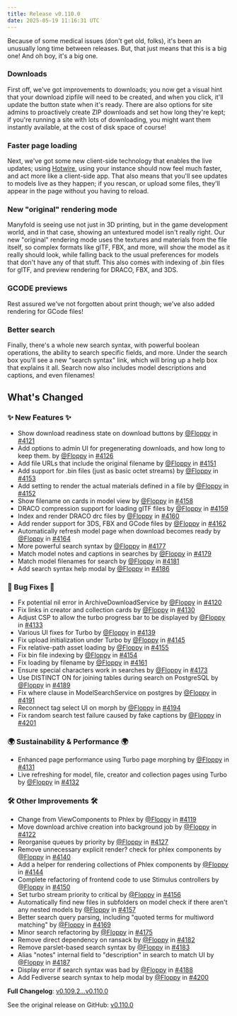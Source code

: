 ```yaml
---
title: Release v0.110.0
date: 2025-05-19 11:16:31 UTC
---
```

Because of some medical issues (don't get old, folks), it's been an unusually long time between releases. But, that just means that this is a big one! And oh boy, it's a big one.

### Downloads

First off, we've got improvements to downloads; you now get a visual hint that your download zipfile will need to be created, and when you click, it'll update the button state when it's ready. There are also options for site admins to proactively create ZIP downloads and set how long they're kept; if you're running a site with lots of downloading, you might want them instantly available, at the cost of disk space of course!

### Faster page loading

Next, we've got some new client-side technology that enables the live updates; using [Hotwire](https://hotwired.dev), using your instance should now feel much faster, and act more like a client-side app. That also means that you'll see updates to models live as they happen; if you rescan, or upload some files, they'll appear in the page without you having to reload.

### New "original" rendering mode

Manyfold is seeing use not just in 3D printing, but in the game development world, and in that case, showing an untextured model isn't really right. Our new "original" rendering mode uses the textures and materials from the file itself, so complex formats like glTF, FBX, and more, will show the model as it really should look, while falling back to the usual preferences for models that don't have any of that stuff. This also comes with indexing of .bin files for glTF, and preview rendering for DRACO, FBX, and 3DS.

### GCODE previews

Rest assured we've not forgotten about print though; we've also added rendering for GCode files!

### Better search

Finally, there's a whole new search syntax, with powerful boolean operations, the ability to search specific fields, and more. Under the search box you'll see a new "search syntax" link, which will bring up a help box that explains it all. Search now also includes model descriptions and captions, and even filenames!

## What's Changed
### ✨ New Features ✨
* Show download readiness state on download buttons by [@Floppy](https://github.com/Floppy) in [#4121](https://github.com/manyfold3d/manyfold/pull/4121)
* Add options to admin UI for pregenerating downloads, and how long to keep them. by [@Floppy](https://github.com/Floppy) in [#4126](https://github.com/manyfold3d/manyfold/pull/4126)
* Add file URLs that include the original filename by [@Floppy](https://github.com/Floppy) in [#4151](https://github.com/manyfold3d/manyfold/pull/4151)
* Add support for .bin files (just as basic octet streams) by [@Floppy](https://github.com/Floppy) in [#4153](https://github.com/manyfold3d/manyfold/pull/4153)
* Add setting to render the actual materials defined in a file by [@Floppy](https://github.com/Floppy) in [#4152](https://github.com/manyfold3d/manyfold/pull/4152)
* Show filename on cards in model view by [@Floppy](https://github.com/Floppy) in [#4158](https://github.com/manyfold3d/manyfold/pull/4158)
* DRACO compression support for loading glTF files by [@Floppy](https://github.com/Floppy) in [#4159](https://github.com/manyfold3d/manyfold/pull/4159)
* Index and render DRACO drc files by [@Floppy](https://github.com/Floppy) in [#4160](https://github.com/manyfold3d/manyfold/pull/4160)
* Add render support for 3DS, FBX and GCode files by [@Floppy](https://github.com/Floppy) in [#4162](https://github.com/manyfold3d/manyfold/pull/4162)
* Automatically refresh model page when download becomes ready by [@Floppy](https://github.com/Floppy) in [#4164](https://github.com/manyfold3d/manyfold/pull/4164)
* More powerful search syntax by [@Floppy](https://github.com/Floppy) in [#4177](https://github.com/manyfold3d/manyfold/pull/4177)
* Match model notes and captions in searches by [@Floppy](https://github.com/Floppy) in [#4179](https://github.com/manyfold3d/manyfold/pull/4179)
* Match model filenames for search by [@Floppy](https://github.com/Floppy) in [#4181](https://github.com/manyfold3d/manyfold/pull/4181)
* Add search syntax help modal by [@Floppy](https://github.com/Floppy) in [#4186](https://github.com/manyfold3d/manyfold/pull/4186)
### 🐛 Bug Fixes 🐛
* Fx potential nil error in ArchiveDownloadService by [@Floppy](https://github.com/Floppy) in [#4120](https://github.com/manyfold3d/manyfold/pull/4120)
* Fix links in creator and collection cards by [@Floppy](https://github.com/Floppy) in [#4130](https://github.com/manyfold3d/manyfold/pull/4130)
* Adjust CSP to allow the turbo progress bar to be displayed by [@Floppy](https://github.com/Floppy) in [#4133](https://github.com/manyfold3d/manyfold/pull/4133)
* Various UI fixes for Turbo by [@Floppy](https://github.com/Floppy) in [#4139](https://github.com/manyfold3d/manyfold/pull/4139)
* Fix upload initialization under Turbo by [@Floppy](https://github.com/Floppy) in [#4145](https://github.com/manyfold3d/manyfold/pull/4145)
* Fix relative-path asset loading by [@Floppy](https://github.com/Floppy) in [#4155](https://github.com/manyfold3d/manyfold/pull/4155)
* Fix bin file indexing by [@Floppy](https://github.com/Floppy) in [#4154](https://github.com/manyfold3d/manyfold/pull/4154)
* Fix loading by filename by [@Floppy](https://github.com/Floppy) in [#4161](https://github.com/manyfold3d/manyfold/pull/4161)
* Ensure special characters work in searches by [@Floppy](https://github.com/Floppy) in [#4173](https://github.com/manyfold3d/manyfold/pull/4173)
* Use DISTINCT ON for joining tables during search on PostgreSQL by [@Floppy](https://github.com/Floppy) in [#4189](https://github.com/manyfold3d/manyfold/pull/4189)
* Fix where clause in ModelSearchService on postgres by [@Floppy](https://github.com/Floppy) in [#4191](https://github.com/manyfold3d/manyfold/pull/4191)
* Reconnect tag select UI on morph by [@Floppy](https://github.com/Floppy) in [#4194](https://github.com/manyfold3d/manyfold/pull/4194)
* Fix random search test failure caused by fake captions by [@Floppy](https://github.com/Floppy) in [#4201](https://github.com/manyfold3d/manyfold/pull/4201)
### 🌍 Sustainability & Performance 🌍
* Enhanced page performance using Turbo page morphing by [@Floppy](https://github.com/Floppy) in [#4131](https://github.com/manyfold3d/manyfold/pull/4131)
* Live refreshing for model, file, creator and collection pages using Turbo by [@Floppy](https://github.com/Floppy) in [#4132](https://github.com/manyfold3d/manyfold/pull/4132)
### 🛠️ Other Improvements 🛠️
* Change from ViewComponents to Phlex by [@Floppy](https://github.com/Floppy) in [#4119](https://github.com/manyfold3d/manyfold/pull/4119)
* Move download archive creation into background job by [@Floppy](https://github.com/Floppy) in [#4122](https://github.com/manyfold3d/manyfold/pull/4122)
* Reorganise queues by priority by [@Floppy](https://github.com/Floppy) in [#4127](https://github.com/manyfold3d/manyfold/pull/4127)
* Remove unnecessary explicit render? check for phlex components by [@Floppy](https://github.com/Floppy) in [#4140](https://github.com/manyfold3d/manyfold/pull/4140)
* Add a helper for rendering collections of Phlex components by [@Floppy](https://github.com/Floppy) in [#4144](https://github.com/manyfold3d/manyfold/pull/4144)
* Complete refactoring of frontend code to use Stimulus controllers by [@Floppy](https://github.com/Floppy) in [#4150](https://github.com/manyfold3d/manyfold/pull/4150)
* Set turbo stream priority to critical by [@Floppy](https://github.com/Floppy) in [#4156](https://github.com/manyfold3d/manyfold/pull/4156)
* Automatically find new files in subfolders on model check if there aren't any nested models by [@Floppy](https://github.com/Floppy) in [#4157](https://github.com/manyfold3d/manyfold/pull/4157)
* Better search query parsing, including "quoted terms for multiword matching" by [@Floppy](https://github.com/Floppy) in [#4169](https://github.com/manyfold3d/manyfold/pull/4169)
* Minor search refactoring by [@Floppy](https://github.com/Floppy) in [#4175](https://github.com/manyfold3d/manyfold/pull/4175)
* Remove direct dependency on ransack by [@Floppy](https://github.com/Floppy) in [#4182](https://github.com/manyfold3d/manyfold/pull/4182)
* Remove parslet-based search syntax by [@Floppy](https://github.com/Floppy) in [#4183](https://github.com/manyfold3d/manyfold/pull/4183)
* Alias "notes" internal field to "description" in search to match UI by [@Floppy](https://github.com/Floppy) in [#4187](https://github.com/manyfold3d/manyfold/pull/4187)
* Display error if search syntax was bad by [@Floppy](https://github.com/Floppy) in [#4188](https://github.com/manyfold3d/manyfold/pull/4188)
* Add Fediverse search syntax to help modal by [@Floppy](https://github.com/Floppy) in [#4200](https://github.com/manyfold3d/manyfold/pull/4200)


**Full Changelog**: [v0.109.2...v0.110.0](https://github.com/manyfold3d/manyfold/compare/v0.109.2...v0.110.0)

See the original release on GitHub: [v0.110.0](https://github.com/manyfold3d/manyfold/releases/tag/v0.110.0)
